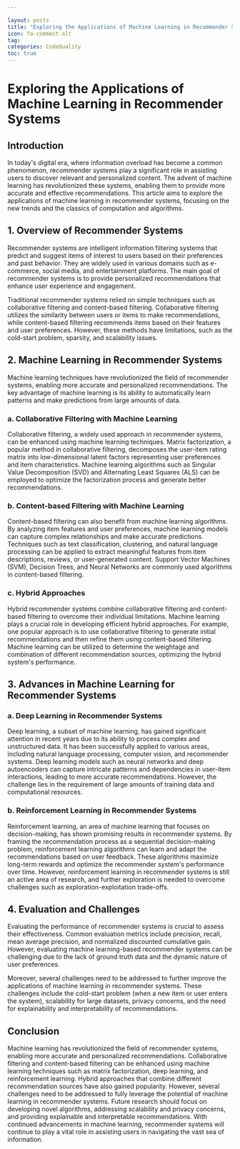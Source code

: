 ```yaml
---

layout: posts
title: "Exploring the Applications of Machine Learning in Recommender Systems"
icon: fa-comment-alt
tag:      
categories: CodeQuality
toc: true
---
```




# Exploring the Applications of Machine Learning in Recommender Systems

## Introduction

In today's digital era, where information overload has become a common phenomenon, recommender systems play a significant role in assisting users to discover relevant and personalized content. The advent of machine learning has revolutionized these systems, enabling them to provide more accurate and effective recommendations. This article aims to explore the applications of machine learning in recommender systems, focusing on the new trends and the classics of computation and algorithms.

## 1. Overview of Recommender Systems

Recommender systems are intelligent information filtering systems that predict and suggest items of interest to users based on their preferences and past behavior. They are widely used in various domains such as e-commerce, social media, and entertainment platforms. The main goal of recommender systems is to provide personalized recommendations that enhance user experience and engagement.

Traditional recommender systems relied on simple techniques such as collaborative filtering and content-based filtering. Collaborative filtering utilizes the similarity between users or items to make recommendations, while content-based filtering recommends items based on their features and user preferences. However, these methods have limitations, such as the cold-start problem, sparsity, and scalability issues.

## 2. Machine Learning in Recommender Systems

Machine learning techniques have revolutionized the field of recommender systems, enabling more accurate and personalized recommendations. The key advantage of machine learning is its ability to automatically learn patterns and make predictions from large amounts of data.

### a. Collaborative Filtering with Machine Learning

Collaborative filtering, a widely used approach in recommender systems, can be enhanced using machine learning techniques. Matrix factorization, a popular method in collaborative filtering, decomposes the user-item rating matrix into low-dimensional latent factors representing user preferences and item characteristics. Machine learning algorithms such as Singular Value Decomposition (SVD) and Alternating Least Squares (ALS) can be employed to optimize the factorization process and generate better recommendations.

### b. Content-based Filtering with Machine Learning

Content-based filtering can also benefit from machine learning algorithms. By analyzing item features and user preferences, machine learning models can capture complex relationships and make accurate predictions. Techniques such as text classification, clustering, and natural language processing can be applied to extract meaningful features from item descriptions, reviews, or user-generated content. Support Vector Machines (SVM), Decision Trees, and Neural Networks are commonly used algorithms in content-based filtering.

### c. Hybrid Approaches

Hybrid recommender systems combine collaborative filtering and content-based filtering to overcome their individual limitations. Machine learning plays a crucial role in developing efficient hybrid approaches. For example, one popular approach is to use collaborative filtering to generate initial recommendations and then refine them using content-based filtering. Machine learning can be utilized to determine the weightage and combination of different recommendation sources, optimizing the hybrid system's performance.

## 3. Advances in Machine Learning for Recommender Systems

### a. Deep Learning in Recommender Systems

Deep learning, a subset of machine learning, has gained significant attention in recent years due to its ability to process complex and unstructured data. It has been successfully applied to various areas, including natural language processing, computer vision, and recommender systems. Deep learning models such as neural networks and deep autoencoders can capture intricate patterns and dependencies in user-item interactions, leading to more accurate recommendations. However, the challenge lies in the requirement of large amounts of training data and computational resources.

### b. Reinforcement Learning in Recommender Systems

Reinforcement learning, an area of machine learning that focuses on decision-making, has shown promising results in recommender systems. By framing the recommendation process as a sequential decision-making problem, reinforcement learning algorithms can learn and adapt the recommendations based on user feedback. These algorithms maximize long-term rewards and optimize the recommender system's performance over time. However, reinforcement learning in recommender systems is still an active area of research, and further exploration is needed to overcome challenges such as exploration-exploitation trade-offs.

## 4. Evaluation and Challenges

Evaluating the performance of recommender systems is crucial to assess their effectiveness. Common evaluation metrics include precision, recall, mean average precision, and normalized discounted cumulative gain. However, evaluating machine learning-based recommender systems can be challenging due to the lack of ground truth data and the dynamic nature of user preferences.

Moreover, several challenges need to be addressed to further improve the applications of machine learning in recommender systems. These challenges include the cold-start problem (when a new item or user enters the system), scalability for large datasets, privacy concerns, and the need for explainability and interpretability of recommendations.

## Conclusion

Machine learning has revolutionized the field of recommender systems, enabling more accurate and personalized recommendations. Collaborative filtering and content-based filtering can be enhanced using machine learning techniques such as matrix factorization, deep learning, and reinforcement learning. Hybrid approaches that combine different recommendation sources have also gained popularity. However, several challenges need to be addressed to fully leverage the potential of machine learning in recommender systems. Future research should focus on developing novel algorithms, addressing scalability and privacy concerns, and providing explainable and interpretable recommendations. With continued advancements in machine learning, recommender systems will continue to play a vital role in assisting users in navigating the vast sea of information.